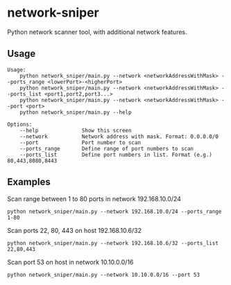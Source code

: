 # network-sniper

Python network scanner tool, with additional network features.

## Usage

```shell
Usage:
    python network_sniper/main.py --network <networkAddressWithMask> --ports_range <lowerPort>-<higherPort>
    python network_sniper/main.py --network <networkAddressWithMask> --ports_list <port1,port2,port3...>
    python network_sniper/main.py --network <networkAddressWithMask> --port <port>
    python network_sniper/main.py --help

Options:
    --help              Show this screen
    --network           Network address with mask. Format: 0.0.0.0/0
    --port              Port number to scan
    --ports_range       Define range of port numbers to scan
    --ports_list        Define port numbers in list. Format (e.g.) 80,443,8080,8443
```
## Examples
Scan range between 1 to 80 ports in network 192.168.10.0/24

```shell
python network_sniper/main.py --network 192.168.10.0/24 --ports_range 1-80
```

Scan ports 22, 80, 443 on host 192.168.10.6/32

```shell
python network_sniper/main.py --network 192.168.10.6/32 --ports_list 22,80,443
```

Scan port 53 on host in network 10.10.0.0/16

```shell
python network_sniper/main.py --network 10.10.0.0/16 --port 53
```